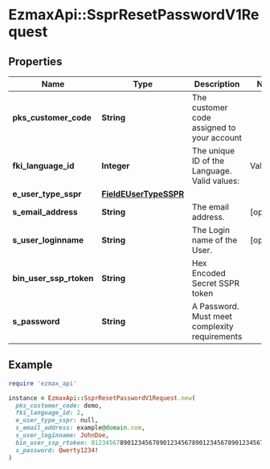 # EzmaxApi::SsprResetPasswordV1Request

## Properties

| Name | Type | Description | Notes |
| ---- | ---- | ----------- | ----- |
| **pks_customer_code** | **String** | The customer code assigned to your account |  |
| **fki_language_id** | **Integer** | The unique ID of the Language.  Valid values:  |Value|Description| |-|-| |1|French| |2|English| |  |
| **e_user_type_sspr** | [**FieldEUserTypeSSPR**](FieldEUserTypeSSPR.md) |  |  |
| **s_email_address** | **String** | The email address. | [optional] |
| **s_user_loginname** | **String** | The Login name of the User. | [optional] |
| **bin_user_ssp_rtoken** | **String** | Hex Encoded Secret SSPR token |  |
| **s_password** | **String** | A Password.  Must meet complexity requirements |  |

## Example

```ruby
require 'ezmax_api'

instance = EzmaxApi::SsprResetPasswordV1Request.new(
  pks_customer_code: demo,
  fki_language_id: 2,
  e_user_type_sspr: null,
  s_email_address: example@domain.com,
  s_user_loginname: JohnDoe,
  bin_user_ssp_rtoken: 012345678901234567890123456789012345678901234567890123456789abcd,
  s_password: Qwerty1234!
)
```

